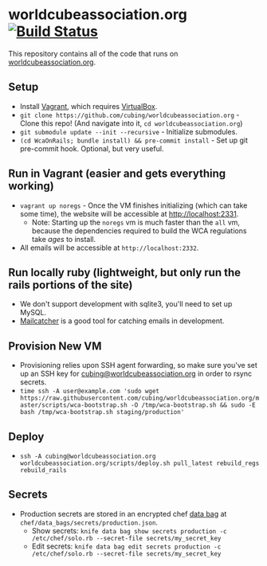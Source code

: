 worldcubeassociation.org [![Build Status](https://travis-ci.org/cubing/worldcubeassociation.org.svg?branch=master)](https://travis-ci.org/cubing/worldcubeassociation.org)
========================

This repository contains all of the code that runs on [worldcubeassociation.org](https://www.worldcubeassociation.org/).

## Setup
- Install [Vagrant](https://www.vagrantup.com/), which requires
  [VirtualBox](https://www.virtualbox.org/).
- `git clone https://github.com/cubing/worldcubeassociation.org` - Clone this repo! (And navigate into it, `cd worldcubeassociation.org`)
- `git submodule update --init --recursive` - Initialize submodules.
- `(cd WcaOnRails; bundle install) && pre-commit install` - Set up git pre-commit hook. Optional, but very useful.

## Run in Vagrant (easier and gets everything working)
- `vagrant up noregs` - Once the VM finishes initializing (which can take some time),
  the website will be accessible at [http://localhost:2331](http://localhost:2331).
  - Note: Starting up the `noregs` vm is much faster than the `all` vm, because the dependencies required to build the WCA regulations take *ages* to install.
- All emails will be accessible at `http://localhost:2332`.

## Run locally ruby (lightweight, but only run the rails portions of the site)
- We don't support development with sqlite3, you'll need to set up MySQL.
- [Mailcatcher](http://mailcatcher.me/) is a good tool for catching emails in development.

## Provision New VM
- Provisioning relies upon SSH agent forwarding, so make sure you've set up an SSH
  key for cubing@worldcubeassociation.org in order to rsync secrets.
- `time ssh -A user@example.com 'sudo wget https://raw.githubusercontent.com/cubing/worldcubeassociation.org/master/scripts/wca-bootstrap.sh -O /tmp/wca-bootstrap.sh && sudo -E bash /tmp/wca-bootstrap.sh staging/production'`

## Deploy
- `ssh -A cubing@worldcubeassociation.org worldcubeassociation.org/scripts/deploy.sh pull_latest rebuild_regs rebuild_rails`

## Secrets
- Production secrets are stored in an encrypted chef [data bag](https://docs.chef.io/data_bags.html) at `chef/data_bags/secrets/production.json`.
  - Show secrets: `knife data bag show secrets production -c /etc/chef/solo.rb --secret-file secrets/my_secret_key`
  - Edit secrets: `knife data bag edit secrets production -c /etc/chef/solo.rb --secret-file secrets/my_secret_key`
